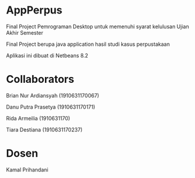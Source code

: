 # AppPerpus
 Final Project Pemrograman Desktop untuk memenuhi syarat kelulusan Ujian Akhir Semester
 
 Final Project berupa java application hasil studi kasus perpustakaan
 
 Aplikasi ini dibuat di Netbeans 8.2
 
# Collaborators

Brian Nur Ardiansyah  (1910631170067)

Danu Putra Prasetya   (1910631170171)

Rida Armeilia         (1910631170)

Tiara Destiana        (1910631170237)

# Dosen 

Kamal Prihandani
